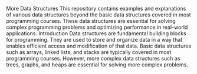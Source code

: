 More Data Structures
This repository contains examples and explanations of various data structures beyond the basic data structures covered in most programming courses. These data structures are essential for solving complex programming problems and optimizing performance in real-world applications.
Introduction
Data structures are fundamental building blocks for programming. They are used to store and organize data in a way that enables efficient access and modification of that data. Basic data structures such as arrays, linked lists, and stacks are typically covered in most programming courses. However, more complex data structures such as trees, graphs, and heaps are essential for solving more complex problems.
